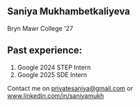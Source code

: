 ## Saniya Mukhambetkaliyeva
Bryn Mawr College '27
## Past experience:
1) Google 2024 STEP Intern
2) Google 2025 SDE Intern

Contact me on privatesaniya@gmail.com or www.linkedin.com/in/saniyamukh

<!--
**saniya05m/saniya05m** is a ✨ _special_ ✨ repository because its `README.md` (this file) appears on your GitHub profile.

Here are some ideas to get you started:

- 🔭 I’m currently working on ...
- 🌱 I’m currently learning ...
- 👯 I’m looking to collaborate on ...
- 🤔 I’m looking for help with ...
- 💬 Ask me about ...
- 📫 How to reach me: ...
- 😄 Pronouns: ...
- ⚡ Fun fact: ...
-->
